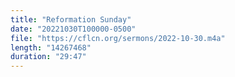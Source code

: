 ```yaml
---
title: "Reformation Sunday"
date: "20221030T100000-0500"
file: "https://cflcn.org/sermons/2022-10-30.m4a"
length: "14267468"
duration: "29:47"
---
```

